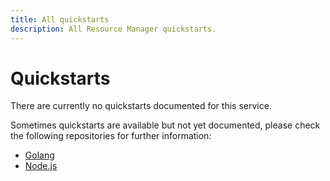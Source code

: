 ```yaml
---
title: All quickstarts
description: All Resource Manager quickstarts.
---
```


# Quickstarts
There are currently no quickstarts documented for this service.

Sometimes quickstarts are available but not yet documented, please check the following repositories for further information:

- [Golang](https://github.com/animeapis/golang-samples)
- [Node.js](https://github.com/animeapis/nodejs-samples)
